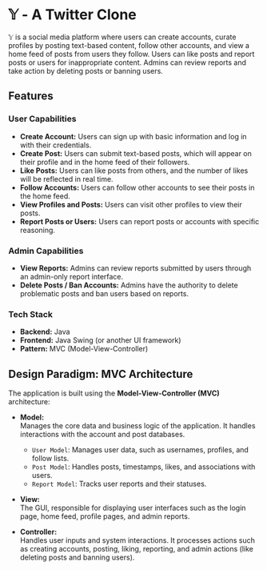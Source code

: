 # 𝕐 - A Twitter Clone

𝕐 is a social media platform where users can create accounts, curate profiles by posting text-based content, follow other accounts, and view a home feed of posts from users they follow. Users can like posts and report posts or users for inappropriate content. Admins can review reports and take action by deleting posts or banning users.

## Features

### User Capabilities
- **Create Account:** Users can sign up with basic information and log in with their credentials.
- **Create Post:** Users can submit text-based posts, which will appear on their profile and in the home feed of their followers.
- **Like Posts:** Users can like posts from others, and the number of likes will be reflected in real time.
- **Follow Accounts:** Users can follow other accounts to see their posts in the home feed.
- **View Profiles and Posts:** Users can visit other profiles to view their posts.
- **Report Posts or Users:** Users can report posts or accounts with specific reasoning.

### Admin Capabilities
- **View Reports:** Admins can review reports submitted by users through an admin-only report interface.
- **Delete Posts / Ban Accounts:** Admins have the authority to delete problematic posts and ban users based on reports.

### Tech Stack
- **Backend:** Java
- **Frontend:** Java Swing (or another UI framework)
- **Pattern:** MVC (Model-View-Controller)

## Design Paradigm: MVC Architecture

The application is built using the **Model-View-Controller (MVC)** architecture:

- **Model:**  
  Manages the core data and business logic of the application. It handles interactions with the account and post databases.
  
  - `User Model`: Manages user data, such as usernames, profiles, and follow lists.
  - `Post Model`: Handles posts, timestamps, likes, and associations with users.
  - `Report Model`: Tracks user reports and their statuses.

- **View:**  
  The GUI, responsible for displaying user interfaces such as the login page, home feed, profile pages, and admin reports.

- **Controller:**  
  Handles user inputs and system interactions. It processes actions such as creating accounts, posting, liking, reporting, and admin actions (like deleting posts and banning users).